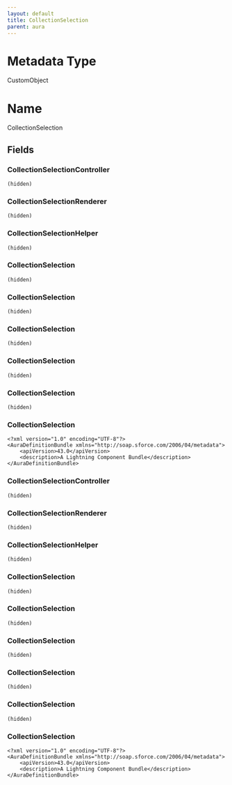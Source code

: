 ```yaml
---
layout: default
title: CollectionSelection
parent: aura
---
```

# Metadata Type
CustomObject

# Name
CollectionSelection
## Fields
### CollectionSelectionController

```
(hidden)
```
### CollectionSelectionRenderer

```
(hidden)
```
### CollectionSelectionHelper

```
(hidden)
```
### CollectionSelection

```
(hidden)
```
### CollectionSelection

```
(hidden)
```
### CollectionSelection

```
(hidden)
```
### CollectionSelection

```
(hidden)
```
### CollectionSelection

```
(hidden)
```
### CollectionSelection

```
<?xml version="1.0" encoding="UTF-8"?>
<AuraDefinitionBundle xmlns="http://soap.sforce.com/2006/04/metadata">
    <apiVersion>43.0</apiVersion>
    <description>A Lightning Component Bundle</description>
</AuraDefinitionBundle>
```
### CollectionSelectionController

```
(hidden)
```
### CollectionSelectionRenderer

```
(hidden)
```
### CollectionSelectionHelper

```
(hidden)
```
### CollectionSelection

```
(hidden)
```
### CollectionSelection

```
(hidden)
```
### CollectionSelection

```
(hidden)
```
### CollectionSelection

```
(hidden)
```
### CollectionSelection

```
(hidden)
```
### CollectionSelection

```
<?xml version="1.0" encoding="UTF-8"?>
<AuraDefinitionBundle xmlns="http://soap.sforce.com/2006/04/metadata">
    <apiVersion>43.0</apiVersion>
    <description>A Lightning Component Bundle</description>
</AuraDefinitionBundle>
```
